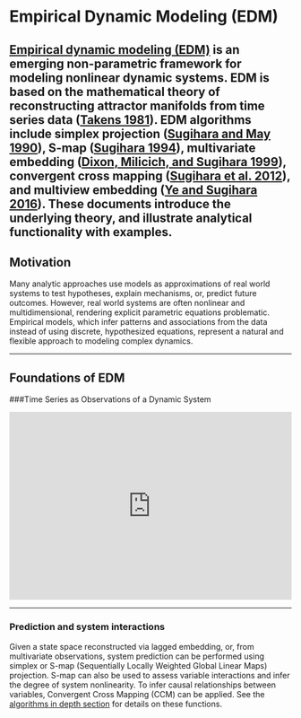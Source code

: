 # Empirical Dynamic Modeling (EDM)

[Empirical dynamic modeling (EDM)](https://en.wikipedia.org/wiki/Empirical_dynamic_modeling) is an emerging non-parametric framework
for modeling nonlinear dynamic systems. EDM is based on the mathematical
theory of reconstructing attractor manifolds from time series data
([Takens 1981](https://en.wikipedia.org/wiki/Takens%27s_theorem)).
EDM algorithms include simplex projection
([Sugihara and May 1990](https://www.nature.com/articles/344734a0)),
S-map
([Sugihara 1994](https://royalsocietypublishing.org/doi/abs/10.1098/rsta.1994.0106)),
multivariate embedding
([Dixon, Milicich, and Sugihara 1999](https://science.sciencemag.org/content/283/5407/1528)),
convergent cross mapping
([Sugihara et al. 2012](https://science.sciencemag.org/content/338/6106/496)),
and multiview embedding
([Ye and Sugihara 2016](https://science.sciencemag.org/content/353/6302/922)).
These documents introduce the underlying theory, and illustrate analytical 
functionality with examples.  
------

## Motivation
Many analytic approaches use models as approximations of real world
systems to test hypotheses, explain mechanisms,
or, predict future outcomes. However, real world systems are
often nonlinear and multidimensional, rendering explicit parametric
equations problematic. Empirical models, which infer patterns and
associations from the data instead of using discrete, hypothesized
equations, represent a natural and flexible approach to modeling 
complex dynamics.  

------

## Foundations of EDM

###Time Series as Observations of a Dynamic System

<iframe width="100%" height="335"
src="https://www.youtube.com/embed/fevurdpiRYg"
frameborder="0" allow="autoplay; gyroscope; 
picture-in-picture" allowfullscreen></iframe>

------

### Prediction and system interactions

Given a state space reconstructed via lagged embedding, or, from
multivariate observations, system prediction can be performed using
simplex or S-map (Sequentially Locally Weighted Global Linear Maps)
projection. S-map can also be used to assess variable interactions
and infer the degree of system nonlinearity.
To infer causal relationships between variables, Convergent Cross
Mapping (CCM) can be applied.  See the
[algorithms in depth section](./algorithms_in_depth) for details on
these functions.

